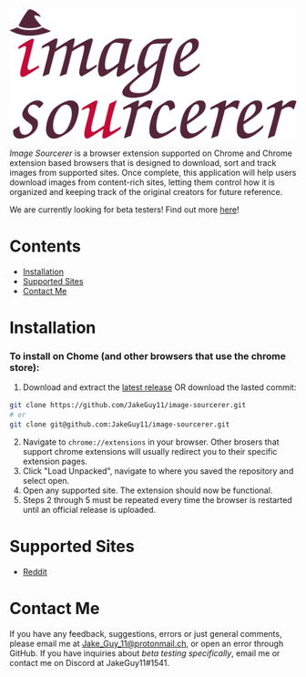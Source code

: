 <img src="res/icons/logo-large.png" alt="Image Sourcerer" width=1024>

*Image Sourcerer* is a browser extension supported on Chrome and Chrome extension based browsers that is designed to download, sort and track images from supported sites. Once complete, this application will help users download images from content-rich sites, letting them control how it is organized and keeping track of the original creators for future reference.

We are currently looking for beta testers! Find out more [here](https://github.com/JakeGuy11/image-sourcerer/blob/main/beta-testing.md)!

# Contents
- [Installation](#Installation)
- [Supported Sites](#Supported-Sites)
- [Contact Me](#Contact-Me)

# Installation
### To install on Chome (and other browsers that use the chrome store):
1. Download and extract the [latest release](https://github.com/JakeGuy11/image-sourcerer/releases) OR download the lasted commit:
```bash
git clone https://github.com/JakeGuy11/image-sourcerer.git
# or
git clone git@github.com:JakeGuy11/image-sourcerer.git
```
2. Navigate to `chrome://extensions` in your browser. Other brosers that support chrome extensions will usually redirect you to their specific extension pages.
3. Click "Load Unpacked", navigate to where you saved the repository and select open.
5. Open any supported site. The extension should now be functional.
6. Steps 2 through 5 must be repeated every time the browser is restarted until an official release is uploaded.
# Supported Sites
- [Reddit](https://www.reddit.com/)

# Contact Me
If you have any feedback, suggestions, errors or just general comments, please email me at Jake_Guy_11@protonmail.ch, or open an error through GitHub. If you have inquiries about *beta testing specifically*, email me or contact me on Discord at JakeGuy11#1541.
